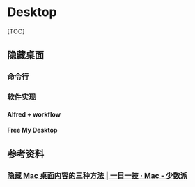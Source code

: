 # Desktop

[TOC]

## 隐藏桌面

### 命令行

### 软件实现

#### Alfred + workflow

#### Free My Desktop



## 参考资料

### [隐藏 Mac 桌面内容的三种方法 | 一日一技 · Mac - 少数派](https://sspai.com/post/33732)
